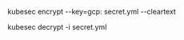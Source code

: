 kubesec encrypt --key=gcp:<resource-id of Google Cloud KMS key> secret.yml --cleartext

kubesec decrypt -i secret.yml
